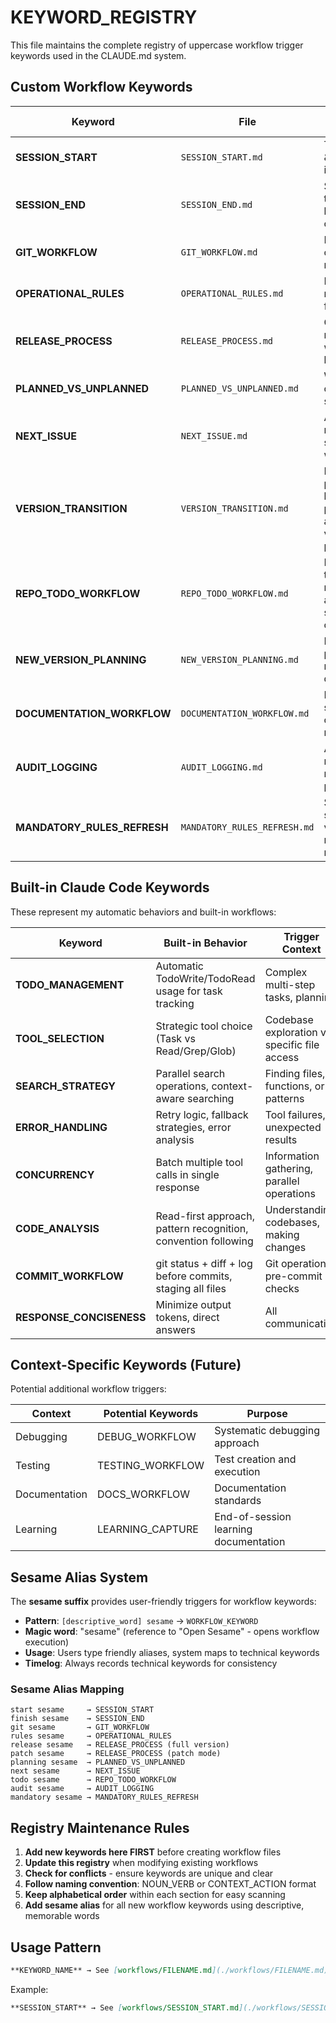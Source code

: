 # KEYWORD_REGISTRY

This file maintains the complete registry of uppercase workflow trigger keywords used in the CLAUDE.md system.

## Custom Workflow Keywords

| Keyword | File | Purpose | Trigger Context | Sesame Alias |
|---------|------|---------|-----------------|--------------|
| **SESSION_START** | `SESSION_START.md` | Time tracking & session initiation | Every new Claude session | `start sesame` |
| **SESSION_END** | `SESSION_END.md` | Session termination & learning capture | End of Claude session | `finish sesame` |
| **GIT_WORKFLOW** | `GIT_WORKFLOW.md` | Branching, commits, releases | Git operations, version releases | `git sesame` |
| **OPERATIONAL_RULES** | `OPERATIONAL_RULES.md` | Development rules framework | Development decisions, coding standards | `rules sesame` |
| **RELEASE_PROCESS** | `RELEASE_PROCESS.md` | Complete release workflow with log archiving | Creating platform releases, version closure | `release sesame`, `patch sesame` |
| **PLANNED_VS_UNPLANNED** | `PLANNED_VS_UNPLANNED.md` | Work classification strategy | Deciding whether to create issues | `planning sesame` |
| **NEXT_ISSUE** | `NEXT_ISSUE.md` | Automated next issue selection workflow | Determining which GitHub issue to work on next | `next sesame` |
| **VERSION_TRANSITION** | `VERSION_TRANSITION.md` | Mandatory post-release knowledge processing and next version preparation | After RELEASE_PROCESS completion | `transition sesame` |
| **REPO_TODO_WORKFLOW** | `REPO_TODO_WORKFLOW.md` | Repository todo list management and cross-session continuity | Todo operations, status updates, completion tracking | `todo sesame` |
| **NEW_VERSION_PLANNING** | `NEW_VERSION_PLANNING.md` | Next version planning and roadmap development | Version planning, feature prioritization | `version sesame` |
| **DOCUMENTATION_WORKFLOW** | `DOCUMENTATION_WORKFLOW.md` | Documentation standards and compliance management | Documentation creation, maintenance, compliance | `docs sesame` |
| **AUDIT_LOGGING** | `AUDIT_LOGGING.md` | Audit log management rules and procedures | Workflow logging, marker management | `audit sesame` |
| **MANDATORY_RULES_REFRESH** | `MANDATORY_RULES_REFRESH.md` | Systematic scanning and validation of all mandatory rules | Rule compliance, violation detection, corrective actions | `mandatory sesame` |

## Built-in Claude Code Keywords

These represent my automatic behaviors and built-in workflows:

| Keyword | Built-in Behavior | Trigger Context |
|---------|------------------|-----------------|
| **TODO_MANAGEMENT** | Automatic TodoWrite/TodoRead usage for task tracking | Complex multi-step tasks, planning |
| **TOOL_SELECTION** | Strategic tool choice (Task vs Read/Grep/Glob) | Codebase exploration vs specific file access |
| **SEARCH_STRATEGY** | Parallel search operations, context-aware searching | Finding files, functions, or patterns |
| **ERROR_HANDLING** | Retry logic, fallback strategies, error analysis | Tool failures, unexpected results |
| **CONCURRENCY** | Batch multiple tool calls in single response | Information gathering, parallel operations |
| **CODE_ANALYSIS** | Read-first approach, pattern recognition, convention following | Understanding codebases, making changes |
| **COMMIT_WORKFLOW** | git status + diff + log before commits, staging all files | Git operations, pre-commit checks |
| **RESPONSE_CONCISENESS** | Minimize output tokens, direct answers | All communication |

## Context-Specific Keywords (Future)

Potential additional workflow triggers:

| Context | Potential Keywords | Purpose |
|---------|-------------------|---------|
| Debugging | DEBUG_WORKFLOW | Systematic debugging approach |
| Testing | TESTING_WORKFLOW | Test creation and execution |
| Documentation | DOCS_WORKFLOW | Documentation standards |
| Learning | LEARNING_CAPTURE | End-of-session learning documentation |

## Sesame Alias System

The **sesame suffix** provides user-friendly triggers for workflow keywords:

- **Pattern**: `[descriptive_word] sesame` → `WORKFLOW_KEYWORD`
- **Magic word**: "sesame" (reference to "Open Sesame" - opens workflow execution)
- **Usage**: Users type friendly aliases, system maps to technical keywords
- **Timelog**: Always records technical keywords for consistency

### Sesame Alias Mapping

```
start sesame     → SESSION_START
finish sesame    → SESSION_END  
git sesame       → GIT_WORKFLOW
rules sesame     → OPERATIONAL_RULES
release sesame   → RELEASE_PROCESS (full version)
patch sesame     → RELEASE_PROCESS (patch mode)
planning sesame  → PLANNED_VS_UNPLANNED
next sesame      → NEXT_ISSUE
todo sesame      → REPO_TODO_WORKFLOW
audit sesame     → AUDIT_LOGGING
mandatory sesame → MANDATORY_RULES_REFRESH
```

## Registry Maintenance Rules

1. **Add new keywords here FIRST** before creating workflow files
2. **Update this registry** when modifying existing workflows
3. **Check for conflicts** - ensure keywords are unique and clear
4. **Follow naming convention**: NOUN_VERB or CONTEXT_ACTION format
5. **Keep alphabetical order** within each section for easy scanning
6. **Add sesame alias** for all new workflow keywords using descriptive, memorable words

## Usage Pattern

```markdown
**KEYWORD_NAME** → See [workflows/FILENAME.md](./workflows/FILENAME.md)
```

Example:
```markdown
**SESSION_START** → See [workflows/SESSION_START.md](./workflows/SESSION_START.md)
```